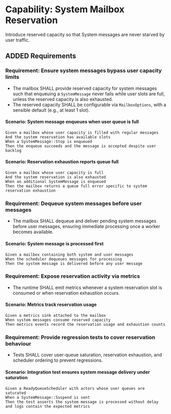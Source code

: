 # Capability: System Mailbox Reservation

Introduce reserved capacity so that System messages are never starved by user traffic.

## ADDED Requirements

### Requirement: Ensure system messages bypass user capacity limits
- The mailbox SHALL provide reserved capacity for system messages such that enqueuing a `SystemMessage` never fails while user slots are full, unless the reserved capacity is also exhausted.
- The reserved capacity SHALL be configurable via `MailboxOptions`, with a sensible default (e.g., at least 1 slot).

#### Scenario: System message enqueues when user queue is full
```
Given a mailbox whose user capacity is filled with regular messages
And the system reservation has available slots
When a SystemMessage::Stop is enqueued
Then the enqueue succeeds and the message is accepted despite user backlog
```

#### Scenario: Reservation exhaustion reports queue full
```
Given a mailbox whose user capacity is full
And the system reservation is also exhausted
When an additional SystemMessage is enqueued
Then the mailbox returns a queue full error specific to system reservation exhaustion
```

### Requirement: Dequeue system messages before user messages
- The mailbox SHALL dequeue and deliver pending system messages before user messages, ensuring immediate processing once a worker becomes available.

#### Scenario: System message is processed first
```
Given a mailbox containing both system and user messages
When the scheduler dequeues messages for processing
Then the system message is delivered before any user message
```

### Requirement: Expose reservation activity via metrics
- The runtime SHALL emit metrics whenever a system reservation slot is consumed or when reservation exhaustion occurs.

#### Scenario: Metrics track reservation usage
```
Given a metrics sink attached to the mailbox
When system messages consume reserved capacity
Then metrics events record the reservation usage and exhaustion counts
```

### Requirement: Provide regression tests to cover reservation behaviour
- Tests SHALL cover user-queue saturation, reservation exhaustion, and scheduler ordering to prevent regressions.

#### Scenario: Integration test ensures system message delivery under saturation
```
Given a ReadyQueueScheduler with actors whose user queues are saturated
When a SystemMessage::Suspend is sent
Then the test asserts the system message is processed without delay and logs contain the expected metrics
```
